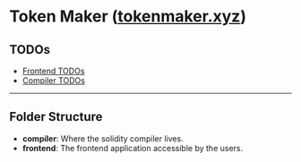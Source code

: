 # Token Maker ([tokenmaker.xyz](https://tokenmaker.xyz))

## TODOs

- [Frontend TODOs](tree/main/frontend)
- [Compiler TODOs](tree/main/compiler)

---

## Folder Structure

- **compiler**: Where the solidity compiler lives.
- **frontend**: The frontend application accessible by the users.
